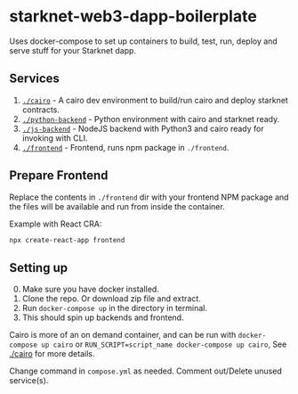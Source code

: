 # starknet-web3-dapp-boilerplate

Uses docker-compose to set up containers to build, test, run, deploy and serve stuff for your Starknet dapp.

## Services

1. [`./cairo`](cairo) - A cairo dev environment to build/run cairo and deploy starknet contracts.
2. [`./python-backend`](python-backend) - Python environment with cairo and starknet ready.
3. [`./js-backend`](js-backend) - NodeJS backend with Python3 and cairo ready for invoking with CLI.
4. [`./frontend`](frontend) - Frontend, runs npm package in `./frontend`.

## Prepare Frontend

Replace the contents in `./frontend` dir with your frontend NPM package and the files will be available and run from inside the container.

Example with React CRA:

```bash
npx create-react-app frontend
```

## Setting up

0. Make sure you have docker installed.
1. Clone the repo. Or download zip file and extract.
2. Run `docker-compose up` in the directory in terminal.
3. This should spin up backends and frontend.

Cairo is more of an on demand container, and can be run with `docker-compose up cairo` or `RUN_SCRIPT=script_name docker-compose up cairo`, See [./cairo](cairo) for more details.

Change command in `compose.yml` as needed. Comment out/Delete unused service(s).
